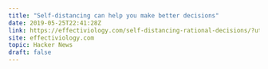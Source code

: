 ```yaml
---
title: "Self-distancing can help you make better decisions"
date: 2019-05-25T22:41:28Z
link: https://effectiviology.com/self-distancing-rational-decisions/?utm_medium=RSS&utm_source=hune
site: effectiviology.com
topic: Hacker News
draft: false
---
```

